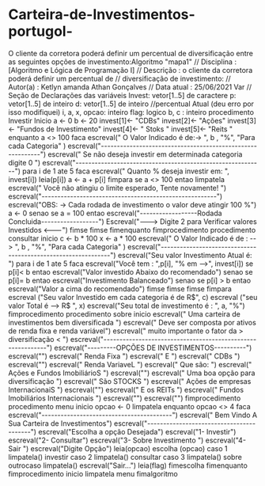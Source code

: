 # Carteira-de-Investimentos-portugol-
 O cliente da corretora poderá definir um percentual de diversificação entre as seguintes opções de investimento:Algoritmo "mapa1"
// Disciplina   : [Algoritmo e Lógica de Programação I]
// Descrição   : o cliente da corretora poderá definir um percentual de
// diversificação de investimento:
// Autor(a)    : Ketlyn amanda Athan Gonçalves
// Data atual  : 25/06/2021
Var
   // Seção de Declarações das variáveis
   Invest: vetor[1..5] de caractere
   p: vetor[1..5] de inteiro
   d: vetor[1..5] de inteiro   //percentual Atual (deu erro por isso modifiquei)
   i, a, x, opcao: inteiro
   flag: logico
   b, c : inteiro
procedimento Investir
Inicio
   a <- 0
   b <- 20
   invest[1]<- "CDBs"
   invest[2]<- "Ações"
   invest[3]<- "Fundos de Investimento"
   invest[4]<- " Stoks "
   invest[5]<- "Reits "
   enquanto a <> 100 faca
      escreval(" O Valor Indicado é de:-> ", b , "%", "Para cada Categoria" )
      escreval("-----------------------------------------------------------")
      escreval(" Se não deseja investir em determinada categoria digite 0  ")
      escreval("-----------------------------------------------------------")
      para i de 1 ate 5 faca
         escreval(" Quanto % deseja  investir em: ", invest[i])
         leia(p[i])
         a <- a + p[i]
      fimpara
      se a <> 100 entao
         limpatela
         escreval("  Você não atingiu o limite esperado, Tente novamente! ")
         escreval("-------------------------------------------------------")
         escreval("OBS: -> Cada rodada de investimento o valor deve atingir 100 %")
         a <- 0
      senao
         se a = 100 entao
            escreval("------------------Rodada Concluida------------------")
            Escreval("---> Digite 2 para Verificar valores Investidos <---")
         fimse
      fimse
   fimenquanto
fimprocedimento
procedimento consultar
inicio
   c <- b * 100
   x <- a * 100
   escreval(" O Valor Indicado é de : --> ", b , "%", "Para cada Categoria" )
   escreval("--------------------------------------------------------------")
   escreval("Seu valor Investimento Atual é: ")
   para i de 1 ate 5 faca
      escreval("Você tem : ",p[i], "% em -->", invest[i])
      se p[i]< b entao
         escreval("Valor investido Abaixo do recomendado")
      senao
         se p[i]= b entao
            escreval("Investimento Balanceado")
         senao
            se p[i] > b entao
               escreval("Valor a cima do recomendado")
            fimse
         fimse
      fimse
   fimpara
   escreval ("Seu valor Investido em cada categoria é de  R$", c)
   escreval ("seu valor Total é --> R$ ", x)
   escreval("Seu total de investimento é : ", a, "%")
fimprocedimento
procedimento sobre
inicio
   escreval("  Uma carteira de investimentos bem diversificada  ")
   escreval(" Deve ser composta por ativos de renda fixa e renda variável")
   escreval(" muito importante o fator da > diversificação <   ")
   escreval("------------------------------------------------------------")
   escreval("---------OPÇÕES DE INVESTIMENTOS----------")
   escreval("")
   escreval("            Renda Fixa                     ")
   escreval("                 E                         ")
   escreval("                CDBs                       ")
   escreval("")
   escreval("            Renda VariaveL                ")
   escreval("              Que são:                    ")
   escreval("        Ações e Fundos ImobiliárioS       ")
   escreval("")
   escreval("     Uma boa opção para diversificação    ")
   escreval("              São STOCKS                  ")
   escreval("     Ações de empresas InternacionaiS     ")
   escreval("")
   escreval("               E os REITs                 ")
   escreval("     Fundos Imobiliários Internacionais   ")
   escreval("")
   escreval("")
fimprocedimento
procedimento menu
inicio
   opcao <- 0
   limpatela
   enquanto opcao <> 4 faca
      escreval("-----------------------------------------")
      escreval(" Bem Vindo A Sua Carteira de Investimentos")
      escreval("-----------------------------------------")
      escreval("Escolha a opção Desejada")
      escreval("1- Investir")
      escreval("2- Consultar")
      escreval("3- Sobre Investimento ")
      escreval("4- Sair ")
      escreval("Digite Opção")
      leia(opcao)
      escolha (opcao)
      caso 1
         limpatela()
         investir
      caso 2
         limpatela()
         consultar
      caso 3
         limpatela()
         sobre
      outrocaso
         limpatela()
         escreval("Sair...")
         leia(flag)
      fimescolha
   fimenquanto
fimprocedimento
inicio
   limpatela
   menu
fimalgoritmo


